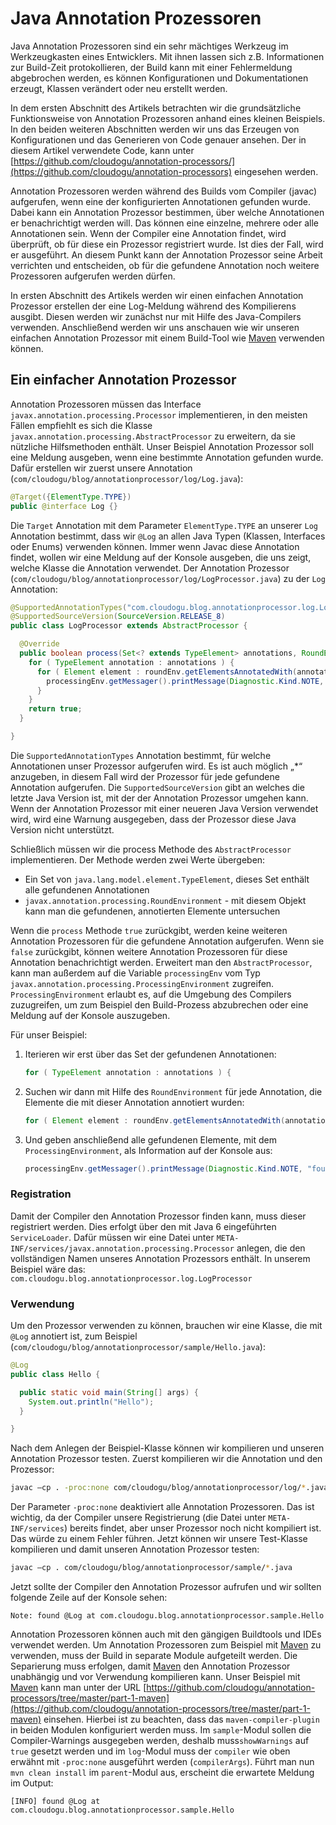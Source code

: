 # Java Annotation Prozessoren

Java Annotation Prozessoren sind ein sehr mächtiges Werkzeug im Werkzeugkasten eines Entwicklers. Mit ihnen lassen sich z.B. Informationen zur Build-Zeit protokollieren, der Build kann mit einer Fehlermeldung abgebrochen werden, es können Konfigurationen und Dokumentationen erzeugt, Klassen verändert oder neu erstellt werden.

In dem ersten Abschnitt des Artikels betrachten wir die grundsätzliche Funktionsweise von Annotation Prozessoren anhand eines kleinen Beispiels. In den beiden weiteren Abschnitten werden wir uns das Erzeugen von Konfigurationen und das Generieren von Code genauer ansehen. Der in diesem Artikel verwendete Code, kann unter [https://github.com/cloudogu/annotation-processors/](https://github.com/cloudogu/annotation-processors) eingesehen werden.

Annotation Prozessoren werden während des Builds vom Compiler (javac) aufgerufen, wenn eine der konfigurierten Annotationen gefunden wurde. Dabei kann ein Annotation Prozessor bestimmen, über welche Annotationen er benachrichtigt werden will. Das können eine einzelne, mehrere oder alle Annotationen sein. Wenn der Compiler eine Annotation findet, wird überprüft, ob für diese ein Prozessor registriert wurde. Ist dies der Fall, wird er ausgeführt. An diesem Punkt kann der Annotation Prozessor seine Arbeit verrichten und entscheiden, ob für die gefundene Annotation noch weitere Prozessoren aufgerufen werden dürfen.

In ersten Abschnitt des Artikels werden wir einen einfachen Annotation Prozessor erstellen der eine Log-Meldung während des Kompilierens ausgibt. Diesen werden wir zunächst nur mit Hilfe des Java-Compilers verwenden. Anschließend werden wir uns anschauen wie wir unseren einfachen Annotation Prozessor mit einem Build-Tool wie [Maven](https://maven.apache.org/) verwenden können.

## Ein einfacher Annotation Prozessor

Annotation Prozessoren müssen das Interface `javax.annotation.processing.Processor` implementieren, in den meisten Fällen empfiehlt es sich die Klasse `javax.annotation.processing.AbstractProcessor` zu erweitern, da sie nützliche Hilfsmethoden enthält. Unser Beispiel Annotation Prozessor soll eine Meldung ausgeben, wenn eine bestimmte Annotation gefunden wurde. Dafür erstellen wir zuerst unsere Annotation
(`com/cloudogu/blog/annotationprocessor/log/Log.java`):

```java
@Target({ElementType.TYPE})
public @interface Log {}
```

Die `Target` Annotation mit dem Parameter `ElementType.TYPE` an unserer `Log` Annotation bestimmt, dass wir `@Log` an allen Java Typen (Klassen, Interfaces oder Enums) verwenden können.
Immer wenn Javac diese Annotation findet, wollen wir eine Meldung auf der Konsole ausgeben, die uns zeigt, welche Klasse die Annotation verwendet.
Der Annotation Prozessor
(`com/cloudogu/blog/annotationprocessor/log/LogProcessor.java`) zu der `Log` Annotation:

```java
@SupportedAnnotationTypes("com.cloudogu.blog.annotationprocessor.log.Log") 
@SupportedSourceVersion(SourceVersion.RELEASE_8)
public class LogProcessor extends AbstractProcessor {

  @Override
  public boolean process(Set<? extends TypeElement> annotations, RoundEnvironment roundEnv) {
    for ( TypeElement annotation : annotations ) {
      for ( Element element : roundEnv.getElementsAnnotatedWith(annotation) ) {
        processingEnv.getMessager().printMessage(Diagnostic.Kind.NOTE, "found @Log at " + element);
      }
    }
    return true;
  }

}
```

Die `SupportedAnnotationTypes` Annotation bestimmt, für welche Annotationen unser Prozessor aufgerufen wird. Es ist auch möglich „*“ anzugeben, in diesem Fall wird der Prozessor für jede gefundene Annotation aufgerufen. Die `SupportedSourceVersion` gibt an welches die letzte Java Version ist, mit der der Annotation Prozessor umgehen kann. Wenn der Annotation Prozessor mit einer neueren Java Version verwendet wird, wird eine Warnung ausgegeben, dass der Prozessor diese Java Version nicht unterstützt.

Schließlich müssen wir die process Methode des `AbstractProcessor` implementieren. Der Methode werden zwei Werte übergeben:

* Ein Set von `java.lang.model.element.TypeElement`, dieses Set enthält alle gefundenen Annotationen
* `javax.annotation.processing.RoundEnvironment` - mit diesem Objekt kann man die gefundenen, annotierten Elemente untersuchen

Wenn die `process` Methode `true` zurückgibt, werden keine weiteren Annotation Prozessoren für die gefundene Annotation aufgerufen. Wenn sie `false` zurückgibt, können weitere Annotation Prozessoren für diese Annotation benachrichtigt werden. Erweitert man den `AbstractProcessor`, kann man außerdem auf die Variable `processingEnv` vom Typ `javax.annotation.processing.ProcessingEnvironment` zugreifen.  `ProcessingEnvironment` erlaubt es, auf die Umgebung des Compilers zuzugreifen, um zum Beispiel den Build-Prozess abzubrechen oder eine Meldung auf der Konsole auszugeben.

Für unser Beispiel:

1. Iterieren wir erst über das Set der gefundenen Annotationen:

	```java
	for ( TypeElement annotation : annotations ) {
	```

2. Suchen wir dann mit Hilfe des `RoundEnvironment` für jede Annotation, die Elemente die mit dieser Annotation annotiert wurden:

	```java
	for ( Element element : roundEnv.getElementsAnnotatedWith(annotation) ) {
	```

3. Und geben anschließend alle gefundenen Elemente, mit dem `ProcessingEnvironment`, als Information auf der Konsole aus:

	```java
	processingEnv.getMessager().printMessage(Diagnostic.Kind.NOTE, "found @Log at " + element);
	```

### Registration

Damit der Compiler den Annotation Prozessor finden kann, muss dieser registriert werden. Dies erfolgt über den mit Java 6 eingeführten `ServiceLoader`. Dafür müssen wir eine Datei unter `META-INF/services/javax.annotation.processing.Processor` anlegen, die den vollständigen Namen unseres Annotation Prozessors enthält. In unserem Beispiel wäre das:
`com.cloudogu.blog.annotationprocessor.log.LogProcessor`

### Verwendung

Um den Prozessor verwenden zu können, brauchen wir eine Klasse, die mit `@Log` annotiert ist, zum Beispiel
(`com/cloudogu/blog/annotationprocessor/sample/Hello.java`):

```java
@Log
public class Hello {

  public static void main(String[] args) {
    System.out.println("Hello");
  }

}
```

Nach dem Anlegen der Beispiel-Klasse können wir kompilieren und unseren Annotation Prozessor testen. Zuerst kompilieren wir die Annotation und den Prozessor:

```bash
javac –cp . -proc:none com/cloudogu/blog/annotationprocessor/log/*.java
```

Der Parameter `-proc:none` deaktiviert alle Annotation Prozessoren. Das ist wichtig, da der Compiler unsere Registrierung (die Datei unter `META-INF/services`) bereits findet, aber unser Prozessor noch nicht kompiliert ist. Das würde zu einem Fehler führen.
Jetzt können wir unsere Test-Klasse kompilieren und damit unseren Annotation Prozessor testen:

```bash
javac –cp . com/cloudogu/blog/annotationprocessor/sample/*.java
```

Jetzt sollte der Compiler den Annotation Prozessor aufrufen und wir sollten folgende Zeile auf der Konsole sehen:

```text
Note: found @Log at com.cloudogu.blog.annotationprocessor.sample.Hello
```

Annotation Prozessoren können auch mit den gängigen Buildtools und IDEs verwendet werden. Um Annotation Prozessoren zum Beispiel mit [Maven](https://maven.apache.org) zu verwenden, muss der Build in separate Module aufgeteilt werden. Die Separierung muss erfolgen, damit [Maven](https://maven.apache.org) den Annotation Prozessor unabhängig und vor Verwendung kompilieren kann. Unser Beispiel mit [Maven](https://maven.apache.org) kann man unter der URL [https://github.com/cloudogu/annotation-processors/tree/master/part-1-maven](https://github.com/cloudogu/annotation-processors/tree/master/part-1-maven) einsehen. Hierbei ist zu beachten, dass das `maven-compiler-plugin` in beiden Modulen konfiguriert werden muss. Im `sample`-Modul sollen die Compiler-Warnings ausgegeben werden, deshalb muss`showWarnings` auf `true` gesetzt werden und im `log`-Modul muss der `compiler` wie oben erwähnt mit `-proc:none` ausgeführt werden (`compilerArgs`). Führt man nun `mvn clean install` im `parent`-Modul aus, erscheint die erwartete Meldung im Output:

```text
[INFO] found @Log at com.cloudogu.blog.annotationprocessor.sample.Hello
```

